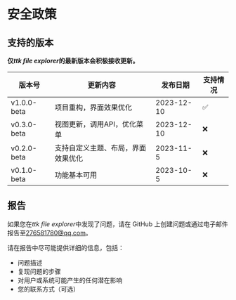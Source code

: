 # 安全政策

## 支持的版本

**仅*ttk file explorer*的最新版本会积极接收更新。**

| 版本号 | 更新内容 | 发布日期 | 支持情况 |
|--------|---------|----------|----------|
| v1.0.0-beta | 项目重构，界面效果优化| 2023-12-10 | :white_check_mark: |
| v0.3.0-beta | 视图更新，调用API，优化菜单 | 2023-12-10 | :x: |
| v0.2.0-beta | 支持自定义主题、布局，界面效果优化 | 2023-11-5 | :x: |
| v0.1.0-beta | 功能基本可用 | 2023-10-5 | :x: |

## 报告

如果您在*ttk file explorer*中发现了问题，请在 GitHub 上创建问题或通过电子邮件报告至[276581780@qq.com](mailto:276581780@qq.com)。

请在报告中尽可能提供详细的信息，包括：

- 问题描述
- 复现问题的步骤
- 对用户或系统可能产生的任何潜在影响
- 您的联系方式（可选）
